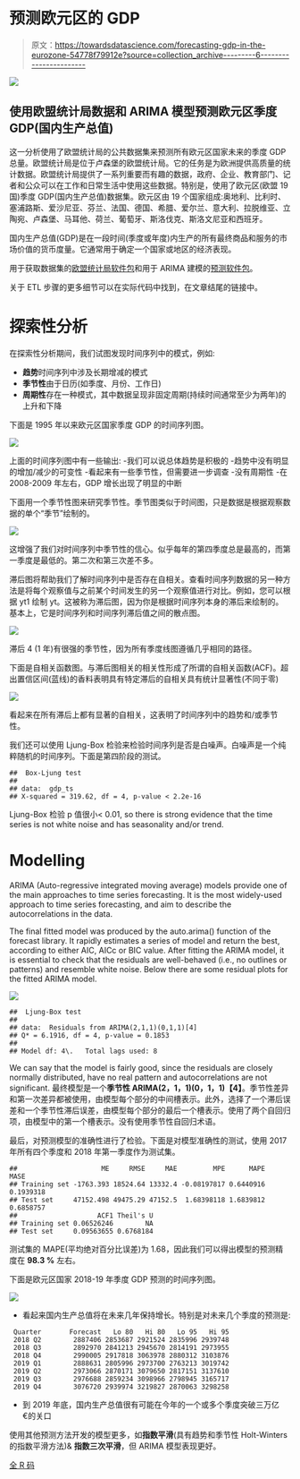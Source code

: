 # 预测欧元区的 GDP

> 原文：<https://towardsdatascience.com/forecasting-gdp-in-the-eurozone-54778f79912e?source=collection_archive---------6----------------------->

![](img/f1e91bdb6ce89220ad9d283c9bfa8f15.png)

## 使用欧盟统计局数据和 ARIMA 模型预测欧元区季度 GDP(国内生产总值)

这一分析使用了欧盟统计局的公共数据集来预测所有欧元区国家未来的季度 GDP 总量。欧盟统计局是位于卢森堡的欧盟统计局。它的任务是为欧洲提供高质量的统计数据。欧盟统计局提供了一系列重要而有趣的数据，政府、企业、教育部门、记者和公众可以在工作和日常生活中使用这些数据。特别是，使用了欧元区(欧盟 19 国)季度 GDP(国内生产总值)数据集。欧元区由 19 个国家组成:奥地利、比利时、塞浦路斯、爱沙尼亚、芬兰、法国、德国、希腊、爱尔兰、意大利、拉脱维亚、立陶宛、卢森堡、马耳他、荷兰、葡萄牙、斯洛伐克、斯洛文尼亚和西班牙。

国内生产总值(GDP)是在一段时间(季度或年度)内生产的所有最终商品和服务的市场价值的货币度量。它通常用于确定一个国家或地区的经济表现。

用于获取数据集的[欧盟统计局软件包](https://cran.r-project.org/web/packages/eurostat/index.html)和用于 ARIMA 建模的[预测软件包](https://cran.r-project.org/web/packages/forecast/index.html)。

关于 ETL 步骤的更多细节可以在实际代码中找到，在文章结尾的链接中。

# 探索性分析

在探索性分析期间，我们试图发现时间序列中的模式，例如:
- **趋势**时间序列中涉及长期增减的模式
- **季节性**由于日历(如季度、月份、工作日)
- **周期性**存在一种模式，其中数据呈现非固定周期(持续时间通常至少为两年)的上升和下降

下面是 1995 年以来欧元区国家季度 GDP 的时间序列图。

![](img/3d8279ec9add636935d385acb6a9a037.png)

上面的时间序列图中有一些输出:
-我们可以说总体趋势是积极的
-趋势中没有明显的增加/减少的可变性
-看起来有一些季节性，但需要进一步调查
-没有周期性
-在 2008-2009 年左右，GDP 增长出现了明显的中断

下面用一个季节性图来研究季节性。季节图类似于时间图，只是数据是根据观察数据的单个“季节”绘制的。

![](img/6a32ca4cf79125bf3cf0f28632efe6d8.png)

这增强了我们对时间序列中季节性的信心。似乎每年的第四季度总是最高的，而第一季度是最低的。第二次和第三次差不多。

滞后图将帮助我们了解时间序列中是否存在自相关。查看时间序列数据的另一种方法是将每个观察值与之前某个时间发生的另一个观察值进行对比。例如，您可以根据 yt1 绘制 yt。这被称为滞后图，因为你是根据时间序列本身的滞后来绘制的。基本上，它是时间序列和时间序列滞后值之间的散点图。

![](img/317a23bab966ae3c8a72bc1e2b7f4e17.png)

滞后 4 (1 年)有很强的季节性，因为所有季度线图遵循几乎相同的路径。

下面是自相关函数图。与滞后图相关的相关性形成了所谓的自相关函数(ACF)。超出置信区间(蓝线)的香料表明具有特定滞后的自相关具有统计显著性(不同于零)

![](img/b0f718e60cede5d570d010d8db635abb.png)

看起来在所有滞后上都有显著的自相关，这表明了时间序列中的趋势和/或季节性。

我们还可以使用 Ljung-Box 检验来检验时间序列是否是白噪声。白噪声是一个纯粹随机的时间序列。下面是第四阶段的测试。

```
##  Box-Ljung test
## 
## data:  gdp_ts
## X-squared = 319.62, df = 4, p-value < 2.2e-16
```

Ljung-Box 检验 p 值很小< 0.01, so there is strong evidence that the time series is not white noise and has seasonality and/or trend.

# Modelling

ARIMA (Auto-regressive integrated moving average) models provide one of the main approaches to time series forecasting. It is the most widely-used approach to time series forecasting, and aim to describe the autocorrelations in the data.

The final fitted model was produced by the auto.arima() function of the forecast library. It rapidly estimates a series of model and return the best, according to either AIC, AICc or BIC value. After fitting the ARIMA model, it is essential to check that the residuals are well-behaved (i.e., no outlines or patterns) and resemble white noise. Below there are some residual plots for the fitted ARIMA model.

![](img/e330898f620458e872053143195d0d56.png)

```
##  Ljung-Box test
## 
## data:  Residuals from ARIMA(2,1,1)(0,1,1)[4]
## Q* = 6.1916, df = 4, p-value = 0.1853
## 
## Model df: 4\.   Total lags used: 8
```

We can say that the model is fairly good, since the residuals are closely normally distributed, have no real pattern and autocorrelations are not significant.
最终模型是一个**季节性 ARIMA(2，1，1)(0，1，1)【4】**。季节性差异和第一次差异都被使用，由模型每个部分的中间槽表示。此外，选择了一个滞后误差和一个季节性滞后误差，由模型每个部分的最后一个槽表示。使用了两个自回归项，由模型中的第一个槽表示。没有使用季节性自回归术语。

最后，对预测模型的准确性进行了检验。下面是对模型准确性的测试，使用 2017 年所有四个季度和 2018 年第一季度作为测试集。

```
##                     ME     RMSE     MAE         MPE      MAPE      MASE
## Training set -1763.393 18524.64 13332.4 -0.08197817 0.6440916 0.1939318
## Test set     47152.498 49475.29 47152.5  1.68398118 1.6839812 0.6858757
##                    ACF1 Theil's U
## Training set 0.06526246        NA
## Test set     0.09563655 0.6768184
```

测试集的 MAPE(平均绝对百分比误差)为 1.68，因此我们可以得出模型的预测精度在 **98.3 %** 左右。

下面是欧元区国家 2018-19 年季度 GDP 预测的时间序列图。

![](img/8f2261fdeff7c5593a3e430186c91c02.png)

*   看起来国内生产总值将在未来几年保持增长。特别是对未来几个季度的预测是:

```
 Quarter       Forecast   Lo 80   Hi 80   Lo 95   Hi 95
 2018 Q2        2887406 2853687 2921524 2835996 2939748
 2018 Q3        2892970 2841213 2945670 2814191 2973955
 2018 Q4        2990005 2917818 3063978 2880312 3103876
 2019 Q1        2888631 2805996 2973700 2763213 3019742
 2019 Q2        2973066 2870171 3079650 2817151 3137610
 2019 Q3        2976688 2859234 3098966 2798945 3165717
 2019 Q4        3076720 2939974 3219827 2870063 3298258
```

*   到 2019 年底，国内生产总值很有可能在今年的一个或多个季度突破三万亿€的关口

使用其他预测方法开发的模型更多，如**指数平滑**(具有趋势和季节性 Holt-Winters 的指数平滑方法)& **指数三次平滑**，但 ARIMA 模型表现更好。

[全 R 码](https://github.com/mantoniou/Blog/blob/master/content/post/2018-08-forecasting-arima-gdp-eurozone.Rmd)